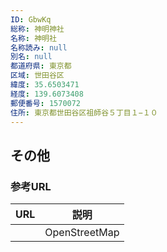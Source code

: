 ```yaml
---
ID: GbwKq
総称: 神明神社
名称: 神明社
名称読み: null
別名: null
都道府県: 東京都
区域: 世田谷区
緯度: 35.6503471
経度: 139.6073408
郵便番号: 1570072
住所: 東京都世田谷区祖師谷５丁目１−１０
---
```


## その他

### 参考URL

| URL | 説明          |
| --- | ------------- |
|     | OpenStreetMap |
